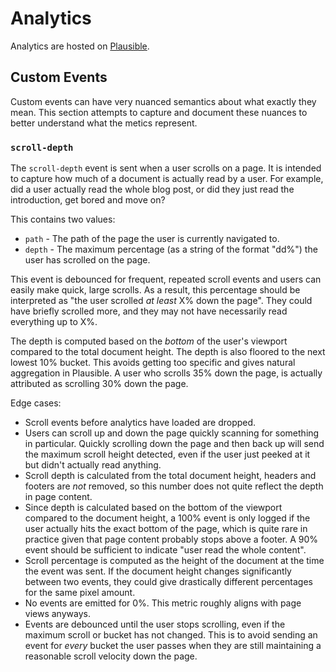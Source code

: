 # Analytics

Analytics are hosted on [Plausible](https://plausible.io/).

## Custom Events

Custom events can have very nuanced semantics about what exactly they mean. This
section attempts to capture and document these nuances to better understand what
the metics represent.

### `scroll-depth`

The `scroll-depth` event is sent when a user scrolls on a page. It is intended
to capture how much of a document is actually read by a user. For example, did a
user actually read the whole blog post, or did they just read the introduction,
get bored and move on?

This contains two values:

* `path` - The path of the page the user is currently navigated to.
* `depth` - The maximum percentage (as a string of the format "dd%") the user
  has scrolled on the page.

This event is debounced for frequent, repeated scroll events and users can
easily make quick, large scrolls. As a result, this percentage should be
interpreted as "the user scrolled *at least* X% down the page". They could have
briefly scrolled more, and they may not have necessarily read everything up to
X%.

The depth is computed based on the *bottom* of the user's viewport compared to
the total document height. The depth is also floored to the next lowest 10%
bucket. This avoids getting too specific and gives natural aggregation in
Plausible. A user who scrolls 35% down the page, is actually attributed as
scrolling 30% down the page.

Edge cases:
*   Scroll events before analytics have loaded are dropped.
*   Users can scroll up and down the page quickly scanning for something in
    particular. Quickly scrolling down the page and then back up will send the
    maximum scroll height detected, even if the user just peeked at it but
    didn't actually read anything.
*   Scroll depth is calculated from the total document height, headers and
    footers are *not* removed, so this number does not quite reflect the depth
    in page content.
*   Since depth is calculated based on the bottom of the viewport compared to
    the document height, a 100% event is only logged if the user actually hits
    the exact bottom of the page, which is quite rare in practice given that
    page content probably stops above a footer. A 90% event should be sufficient
    to indicate "user read the whole content".
*   Scroll percentage is computed as the height of the document at the time the
    event was sent. If the document height changes significantly between two
    events, they could give drastically different percentages for the same pixel
    amount.
*   No events are emitted for 0%. This metric roughly aligns with page views
    anyways.
*   Events are debounced until the user stops scrolling, even if the maximum
    scroll or bucket has not changed. This is to avoid sending an event for
    *every* bucket the user passes when they are still maintaining a reasonable
    scroll velocity down the page.
